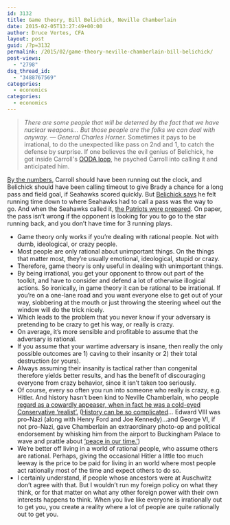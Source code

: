 ```yaml
---
id: 3132
title: Game theory, Bill Belichick, Neville Chamberlain
date: 2015-02-05T13:27:49+00:00
author: Druce Vertes, CFA
layout: post
guid: /?p=3132
permalink: /2015/02/game-theory-neville-chamberlain-bill-belichick/
post-views:
  - "2798"
dsq_thread_id:
  - "3488767569"
categories:
  - economics
categories:
  - economics
---
```

> _There are some people that will be deterred by the fact that we have nuclear weapons… But those people are the folks we can deal with anyway. &#8212; General Charles Horner._ Sometimes it pays to be irrational, to do the unexpected like pass on 2nd and 1, to catch the defense by surprise. If one believes the evil genius of Belichick, he got inside Carroll's <a href="https://en.wikipedia.org/wiki/OODA_loop">OODA loop</a>, he psyched Carroll into calling it and anticipated him.

<!--more-->
[By the numbers](http://fivethirtyeight.com/features/a-head-coach-botched-the-end-of-the-super-bowl-and-it-wasnt-pete-carroll), Carroll should have been running out the clock, and Belichick should have been calling timeout to give Brady a chance for a long pass and field goal, if Seahawks scored quickly. But [Belichick says](http://www.businessinsider.com/bill-belichick-explains-no-timeout-at-end-of-the-super-bowl-2015-2) he felt running time down to where Seahawks had to call a pass was the way to go. And when the Seahawks called it, [the Patriots were prepared](https://vine.co/v/OFnd5m1bwje). On paper, the pass isn’t wrong if the opponent is looking for you to go to the star running back, and you don’t have time for 3 running plays.

  * Game theory only works if you’re dealing with rational people. Not with dumb, ideological, or crazy people.
  * Most people are only rational about unimportant things. On the things that matter most, they’re usually emotional, ideological, stupid or crazy. 
  * Therefore, game theory is only useful in dealing with unimportant things. 
  * By being irrational, you get your opponent to throw out part of the toolkit, and have to consider and defend a lot of otherwise illogical actions. So ironically, in game theory it can be rational to be irrational. If you’re on a one-lane road and you want everyone else to get out of your way, slobbering at the mouth or just throwing the steering wheel out the window will do the trick nicely. 
  * Which leads to the problem that you never know if your adversary is pretending to be crazy to get his way, or really is crazy.
  * On average, it’s more sensible and profitable to assume that the adversary is rational.
  * If you assume that your wartime adversary is insane, then really the only possible outcomes are 1) caving to their insanity or 2) their total destruction (or yours). 
  * Always assuming their insanity is tactical rather than congenital therefore yields better results, and has the benefit of discouraging everyone from crazy behavior, since it isn’t taken too seriously. 
  * Of course, every so often you run into someone who really is crazy, e.g. Hitler. And history hasn’t been kind to Neville Chamberlain, who people [regard as a cowardly appeaser, when in fact he was a cold-eyed Conservative ‘realist’.](http://www.nytimes.com/2008/05/25/weekinreview/25chotiner.html) ([History can be so complicated](http://www.slate.com/articles/news_and_politics/fighting_words/2011/01/churchill_didnt_say_that.html)… Edward VIII was pro-Nazi (along with Henry Ford and Joe Kennedy)…and George VI, if not pro-Nazi, gave Chamberlain an extraordinary photo-op and political endorsement by whisking him from the airport to Buckingham Palace to wave and prattle about [‘peace in our time.’](https://www.youtube.com/watch?v=FO725Hbzfls))
  * We’re better off living in a world of rational people, who assume others are rational. Perhaps, giving the occasional Hitler a little too much leeway is the price to be paid for living in an world where most people act rationally most of the time and expect others to do so.
  * I certainly understand, if people whose ancestors were at Auschwitz don’t agree with that. But I wouldn’t run my foreign policy on what they think, or for that matter on what any other foreign power with their own interests happens to think. When you live like everyone is irrationally out to get you, you create a reality where a lot of people are quite rationally out to get you.
